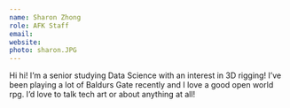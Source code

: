 ```yaml
---
name: Sharon Zhong
role: AFK Staff
email:
website:
photo: sharon.JPG
---
```


Hi hi! I’m a senior studying Data Science with an interest in 3D rigging! I’ve been playing a lot of Baldurs Gate recently and I love a good open world rpg. I’d love to talk tech art or about anything at all!

